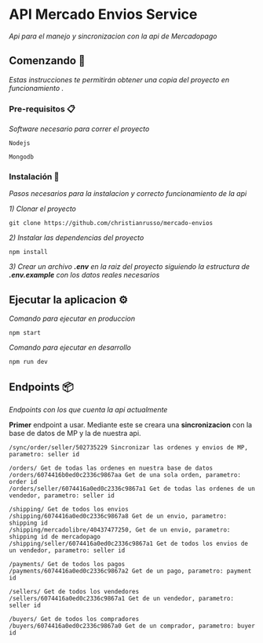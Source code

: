 # API Mercado Envios Service

_Api para el manejo y sincronizacion con la api de Mercadopago_

## Comenzando 🚀

_Estas instrucciones te permitirán obtener una copia del proyecto en funcionamiento ._


### Pre-requisitos 📋

_Software necesario para correr el proyecto_

```
Nodejs
```

```
Mongodb
```

### Instalación 🔧

_Pasos necesarios para la instalacion y correcto funcionamiento de la api_

_1) Clonar el proyecto_

```
git clone https://github.com/christianrusso/mercado-envios
```

_2) Instalar las dependencias del proyecto_

```
npm install
```

_3) Crear un archivo **.env** en la raiz del proyecto siguiendo la estructura de **.env.example** con los datos reales necesarios_



## Ejecutar la aplicacion ⚙️

_Comando para ejecutar en produccion_

```
npm start

```
_Comando para ejecutar en desarrollo_

```
npm run dev
```

## Endpoints 📦

_Endpoints con los que cuenta la api actualmente_

**Primer** endpoint a usar. Mediante este se creara una **sincronizacion** con la base de datos de MP y la de nuestra api.
```
/sync/order/seller/502735229 Sincronizar las ordenes y envios de MP, parametro: seller id
```

```
/orders/ Get de todas las ordenes en nuestra base de datos
/orders/6074416b0ed0c2336c9867aa Get de una sola orden, parametro: order id
/orders/seller/6074416a0ed0c2336c9867a1 Get de todas las ordenes de un vendedor, parametro: seller id
```

```
/shipping/ Get de todos los envios
/shipping/6074416a0ed0c2336c9867a8 Get de un envio, parametro: shipping id
/shipping/mercadolibre/40437477250, Get de un envio, parametro: shipping id de mercadopago
/shipping/seller/6074416a0ed0c2336c9867a1 Get de todos los envios de un vendedor, parametro: seller id
```

```
/payments/ Get de todos los pagos
/payments/6074416a0ed0c2336c9867a2 Get de un pago, parametro: payment id
```

```
/sellers/ Get de todos los vendedores
/sellers/6074416a0ed0c2336c9867a1 Get de un vendedor, parametro: seller id
```

```
/buyers/ Get de todos los compradores
/buyers/6074416a0ed0c2336c9867a0 Get de un comprador, parametro: buyer id
```

